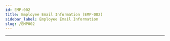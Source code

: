 ```yaml
---
id: EMP-002
title: Employee Email Information (EMP-002)
sidebar_label: Employee Email Information
slug: /EMP002
---
```


___
